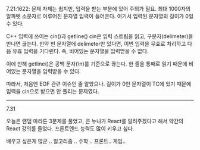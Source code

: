 
7.21:1622: 문제 자체는 쉽지만, 입력을 받는 부분에 있어 주의가 필요.
최대 1000자의 알파벳 소문자로 이루어진 문자열 입력이 들어온다.
여기서 입력된 문자열의 길이가 0일 수 있다.

C++ 입력에 쓰이는 cin()과 getline()
cin은 입력 스트림을 읽고, 구분자(delimeter)을 만나면 끊는다. 만약 빈 문자열에 delimeter만 있다면, 이번 입력을 무효로 처리하고 다음 유효 입력을 기다린다. 즉, 비어있는 문자열을 입력받을 수 없다.

이에 반해 getline()은 공백 문자(\\n)를 기준으로 끊는다. 한 줄을 통째로 읽기 때문에 비어있는 문자열을 입력받을 수 있다.

따라서, 처음엔 EOF 관련 이슈인 줄 알았으나. 길이가 0인 문자열이 TC에 있기 때문에 입력을 cin으로 받으면 안 풀리는 문제였다.

 - - -

7.31

오늘은 랜덤 마라톤 3문제를 풀었고, 큰 누나가 React를 알려주겠다고 해서 약간의 React 강의를 들었다. 프론트엔드 능력도 많이 키우고 싶다.

배우고 싶은게 많군 .. 알고리즘 .. 수학 .. 프론트.. 게임..

